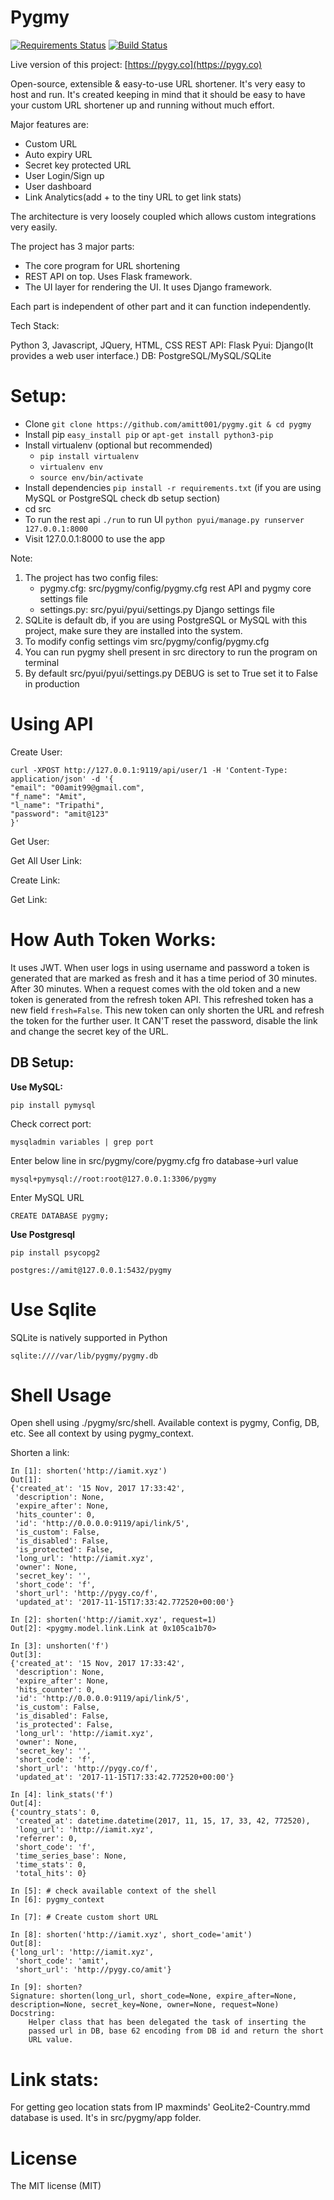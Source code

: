 Pygmy
=====

[![Requirements Status](https://requires.io/github/amitt001/pygmy/requirements.svg?branch=master)](https://requires.io/github/amitt001/pygmy/requirements/?branch=master)  [![Build Status](https://travis-ci.org/amitt001/pygmy.svg?branch=master)](https://travis-ci.org/amitt001/pygmy)

Live version of this project: [https://pygy.co](https://pygy.co)

Open-source, extensible & easy-to-use URL shortener. It's very easy to host and run. It's created keeping in mind that it should be easy to have your custom URL shortener up and running without much effort.

Major features are:
- Custom URL
- Auto expiry URL
- Secret key protected URL
- User Login/Sign up
- User dashboard
- Link Analytics(add + to the tiny URL to get link stats)

The architecture is very loosely coupled which allows custom integrations very easily.

The project has 3 major parts:
- The core program for URL shortening
- REST API on top. Uses Flask framework.
- The UI layer for rendering the UI. It uses Django framework.

Each part is independent of other part and it can function independently.

Tech Stack:

Python 3, Javascript, JQuery, HTML, CSS
REST API: Flask
Pyui: Django(It provides a web user interface.)
DB: PostgreSQL/MySQL/SQLite


Setup:
======

- Clone `git clone https://github.com/amitt001/pygmy.git & cd pygmy`
- Install pip `easy_install pip` or `apt-get install python3-pip`
- Install virtualenv (optional but recommended)
    - `pip install virtualenv`
    - `virtualenv env`
    - `source env/bin/activate`
- Install dependencies `pip install -r requirements.txt` (if you are using MySQL or PostgreSQL check db setup section)
- cd src
- To run the rest api `./run` to run UI `python pyui/manage.py runserver 127.0.0.1:8000`
- Visit 127.0.0.1:8000 to use the app

Note:
1. The project has two config files:
    - pygmy.cfg: src/pygmy/config/pygmy.cfg rest API and pygmy core settings file
    - settings.py: src/pyui/pyui/settings.py Django settings file
2. SQLite is default db, if you are using PostgreSQL or MySQL with this project, make sure they are installed into the system.
3. To modify config settings vim src/pygmy/config/pygmy.cfg
4. You can run pygmy shell present in src directory to run the program on terminal
5. By default src/pyui/pyui/settings.py DEBUG is set to True set it to False in production


Using API
=========

Create User:

    curl -XPOST http://127.0.0.1:9119/api/user/1 -H 'Content-Type: application/json' -d '{
    "email": "00amit99@gmail.com",
    "f_name": "Amit",
    "l_name": "Tripathi",
    "password": "amit@123"
    }'


Get User:

Get All User Link:

Create Link:

Get Link:

How Auth Token Works:
=====================

It uses JWT. When user logs in using username and password a token is generated that are marked as fresh and it has a time period of 30 minutes. After 30 minutes. When a request comes with the old token and a new token is generated from the refresh token API. This refreshed token has a new field `fresh=False`. This new token can only shorten the URL and refresh the token for the further user. It CAN'T reset the password, disable the link and change the secret key of the URL.

DB Setup:
---------

**Use MySQL:**

`pip install pymysql`

Check correct port:

`mysqladmin variables | grep port`

Enter below line in src/pygmy/core/pygmy.cfg fro database->url value

`mysql+pymysql://root:root@127.0.0.1:3306/pygmy`

Enter MySQL URL

`CREATE DATABASE pygmy;`


**Use Postgresql**

`pip install psycopg2`

`postgres://amit@127.0.0.1:5432/pygmy`

Use Sqlite
==========

SQLite is natively supported in Python

`sqlite:////var/lib/pygmy/pygmy.db`

Shell Usage
===========

Open shell using ./pygmy/src/shell. Available context is pygmy, Config, DB, etc. See all context by using pygmy_context.

Shorten a link:

```
In [1]: shorten('http://iamit.xyz')
Out[1]:
{'created_at': '15 Nov, 2017 17:33:42',
 'description': None,
 'expire_after': None,
 'hits_counter': 0,
 'id': 'http://0.0.0.0:9119/api/link/5',
 'is_custom': False,
 'is_disabled': False,
 'is_protected': False,
 'long_url': 'http://iamit.xyz',
 'owner': None,
 'secret_key': '',
 'short_code': 'f',
 'short_url': 'http://pygy.co/f',
 'updated_at': '2017-11-15T17:33:42.772520+00:00'}

In [2]: shorten('http://iamit.xyz', request=1)
Out[2]: <pygmy.model.link.Link at 0x105ca1b70>

In [3]: unshorten('f')
Out[3]:
{'created_at': '15 Nov, 2017 17:33:42',
 'description': None,
 'expire_after': None,
 'hits_counter': 0,
 'id': 'http://0.0.0.0:9119/api/link/5',
 'is_custom': False,
 'is_disabled': False,
 'is_protected': False,
 'long_url': 'http://iamit.xyz',
 'owner': None,
 'secret_key': '',
 'short_code': 'f',
 'short_url': 'http://pygy.co/f',
 'updated_at': '2017-11-15T17:33:42.772520+00:00'}

In [4]: link_stats('f')
Out[4]:
{'country_stats': 0,
 'created_at': datetime.datetime(2017, 11, 15, 17, 33, 42, 772520),
 'long_url': 'http://iamit.xyz',
 'referrer': 0,
 'short_code': 'f',
 'time_series_base': None,
 'time_stats': 0,
 'total_hits': 0}

In [5]: # check available context of the shell
In [6]: pygmy_context

In [7]: # Create custom short URL

In [8]: shorten('http://iamit.xyz', short_code='amit')
Out[8]:
{'long_url': 'http://iamit.xyz',
 'short_code': 'amit',
 'short_url': 'http://pygy.co/amit'}

In [9]: shorten?
Signature: shorten(long_url, short_code=None, expire_after=None, description=None, secret_key=None, owner=None, request=None)
Docstring:
    Helper class that has been delegated the task of inserting the
    passed url in DB, base 62 encoding from DB id and return the short
    URL value.
```

Link stats:
===========

For getting geo location stats from IP maxminds' GeoLite2-Country.mmd database is used. It's in src/pygmy/app folder.

License
=======

The MIT license (MIT)